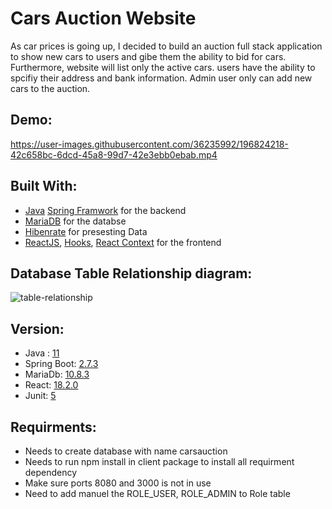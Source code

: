 # Cars Auction Website

As car prices is going up, I decided to build an auction full stack application to show new cars to users and gibe them the ability to bid for cars. Furthermore, website will list only the active cars. users have the ability to spcifiy their address and bank information. Admin user only can add new cars to the auction. 

## Demo:


https://user-images.githubusercontent.com/36235992/196824218-42c658bc-6dcd-45a8-99d7-42e3ebb0ebab.mp4



## Built With:

- [Java]() [Spring Framwork]() for the backend
- [MariaDB]() for the databse
- [Hibenrate]() for presesting Data
- [ReactJS](), [Hooks](), [React Context]() for the frontend

## Database Table Relationship diagram:

![table-relationship](https://user-images.githubusercontent.com/36235992/196502431-a4a41202-3b45-4c4a-aabb-6a8c1314d67f.png)

## Version:

- Java : [11]()
- Spring Boot: [2.7.3]()
- MariaDb: [10.8.3]()
- React: [18.2.0]()
- Junit: [5]()

## Requirments:

- Needs to create database with name carsauction
- Needs to run npm install in client package to install all requirment dependency
- Make sure ports 8080 and 3000 is not in use
- Need to add manuel the ROLE_USER, ROLE_ADMIN to Role table
